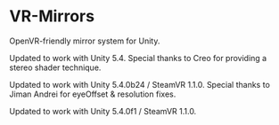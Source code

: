# VR-Mirrors
OpenVR-friendly mirror system for Unity.

Updated to work with Unity 5.4. Special thanks to Creo for providing a stereo shader technique.

Updated to work with Unity 5.4.0b24 / SteamVR 1.1.0. Special thanks to Jiman Andrei for eyeOffset & resolution fixes.

Updated to work with Unity 5.4.0f1 / SteamVR 1.1.0.